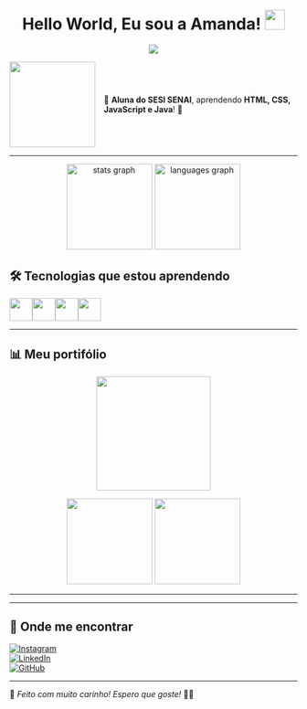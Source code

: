 

<h1 align="center"><b>Hello World, Eu sou a Amanda! </b><img src="https://media.giphy.com/media/hvRJCLFzcasrR4ia7z/giphy.gif" width="35"></h1>
<!--  -->
<p align="center">
  <a href="https://github.com/DenverCoder1/readme-typing-svg">
    <img src="https://readme-typing-svg.herokuapp.com?font=Time+New+Roman&color=cyan&size=25&center=true&vCenter=true&width=600&height=100&lines=Aluna+do+SESI-SENAI;;+Desenvolvimento+de+Sistemas+🤍">
  </a>
</p>




<div style="display: flex; align-items: center; justify-content: center;">
    <img src="https://github.com/user-attachments/assets/e6335e6d-6062-474c-a7cb-61e06db15187" width="150px" style="margin-right: 15px;">
    <p>🌸 <strong>Aluna do SESI SENAI</strong>, aprendendo <strong>HTML, CSS, JavaScript e Java</strong>! 🚀</p>
</div>



---
<div align="center">
  <img src="https://github-readme-stats.vercel.app/api?username=amandaatts&hide_title=false&hide_rank=false&show_icons=true&include_all_commits=true&count_private=true&disable_animations=false&theme=moltack&locale=pt-br&hide_border=false&order=1" height="150" alt="stats graph"  />
  <img src="https://github-readme-stats.vercel.app/api/top-langs?username=amandaatts&locale=en&hide_title=false&layout=compact&card_width=320&langs_count=5&theme=moltack&hide_border=false&order=2&custom_title=Linguagens%20mais%20usadas" height="150" alt="languages graph"  />
</div>

###
## 🛠️ Tecnologias que estou aprendendo  
<div style="display: flex;">
  <img src="https://cdn.jsdelivr.net/gh/devicons/devicon/icons/html5/html5-original.svg" height="40"/>
  <img src="https://cdn.jsdelivr.net/gh/devicons/devicon/icons/css3/css3-original.svg" height="40"/>
  <img src="https://cdn.jsdelivr.net/gh/devicons/devicon/icons/javascript/javascript-original.svg" height="40"/>
  <img src="https://cdn.jsdelivr.net/gh/devicons/devicon/icons/java/java-original.svg" height="40"/>
</div>

---

## 📊 Meu portifólio 
<p align="center">
    <img src="https://github.com/user-attachments/assets/c4584001-f459-44f9-a92a-de61c6ea3027" width="200px">
</p>


<div align="center">
  <img height="150em" src="https://github-readme-stats.vercel.app/api?username=seu-usuario&show_icons=true&theme=dracula"/>
  <img height="150em" src="https://github-readme-streak-stats.herokuapp.com/?user=seu-usuario&theme=dracula"/>
</div>

---


---

## 📱 Onde me encontrar  
[![Instagram](https://img.shields.io/badge/Instagram-E4405F?style=for-the-badge&logo=instagram&logoColor=white)](https://instagram.com/seu-usuario)  
[![LinkedIn](https://img.shields.io/badge/LinkedIn-0077B5?style=for-the-badge&logo=linkedin&logoColor=white)](https://www.linkedin.com/in/seu-usuario)  
[![GitHub](https://img.shields.io/badge/GitHub-100000?style=for-the-badge&logo=github&logoColor=white)](https://github.com/seu-usuario)  

---

💖 *Feito com muito carinho! Espero que goste!* 🎀✨
